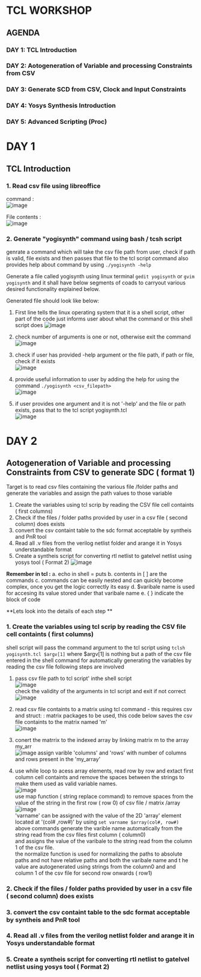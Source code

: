 # TCL WORKSHOP

## AGENDA
### DAY 1: TCL Introduction         
### DAY 2: Aotogeneration of Variable and processing Constraints from CSV    
### DAY 3: Generate SCD from CSV, Clock and Input Constraints
### DAY 4: Yosys Synthesis Introduction 
### DAY 5: Advanced Scripting (Proc)

# DAY 1
## TCL Introduction 
### 1. Read csv file using libreoffice 
command : </br> 
![image](https://github.com/user-attachments/assets/46ad534a-77f5-4d17-9ec2-abf3cce1b354)

File contents :</br>
![image](https://github.com/user-attachments/assets/e5af5fc0-d61c-4416-b1bd-86c54cdb302d)

### 2. Generate "yogisynth" command using bash / tcsh script 
genrate a command which will take the csv file path from user, check if path is valid, file exists and then passes that file to the tcl script command also provides help  about command by using `./yogisynth -help`
</br>

Generate a file called yogisynth using linux terminal  `gedit yogisynth` or `gvim yogisynth` and it shall have below segments of coads to  carryout various desired functionality explained below.

Generated file should look like below: <br>
1. First line tells the linux operating system that it is a shell script, other part of the code just informs user about what the command or this shell script does
   ![image](https://github.com/user-attachments/assets/27a401de-0740-4d38-9c09-841eb7f29cac)

2. check number of arguments is one or not, otherwise exit the command </br>
   ![image](https://github.com/user-attachments/assets/6feaf19d-4916-48de-aff9-c63acf63f4e1)

3. check if user has provided -help argument or the file path, if path or file, check if it exists </br>
   ![image](https://github.com/user-attachments/assets/9abc91d4-7d74-494c-98bf-06e84583aa26)

4. provide useful information to user by adding the help for using the command `./yogisynth <csv_filepath>` </br>
   ![image](https://github.com/user-attachments/assets/31aa6272-68fe-4efd-a6ce-600136d9e514)

5. if user provides one argument and it is not '-help' and the file  or path exists, pass that to the tcl script yogisynth.tcl </br>
   ![image](https://github.com/user-attachments/assets/d99692a2-b8f2-424b-87a4-36fb90e1b374)

# DAY 2
## Aotogeneration of Variable and processing Constraints from CSV to generate SDC ( format 1)
Target is to read csv files containing the various file /folder paths and generate the variables and assign the path values to those variable
 1. Create the variables using tcl scrip by reading the CSV file cell containts ( first columns)
 2. Check if the files / folder paths provided by user in a csv file ( second column)  does exists 
 3. convert the csv containt table to the sdc format acceptable by syntheis and PnR tool
 4. Read all .v files from the verilog netlist folder and arange it in Yosys understandable format
 5. Create a syntheis script for converting rtl netlist to gatelvel netlist using yosys tool ( Format 2)
   ![image](https://github.com/user-attachments/assets/1742a785-77c7-44e0-8bed-86b010dc86a4)

   **Remember in tcl :**
   a. echo in shell  = puts
   b. contents in [ ] are the commands
   c. commands can be easily nested and can quickly become complex, once you get the logic correctly its easy
   d. $varibale name is used for accesing its value stored under that varibale name
   e. { } indicate the block of code

**Lets look into the details of each step **
### 1. Create the variables using tcl scrip by reading the CSV file cell containts ( first columns)
 shell script will pass the command argument to the tcl script using `tclsh yogisynth.tcl $argv[1]` where $argv[1] is nothing but a path of the csv file entered in the shell command
 for automatically generating the variables by reading the csv file following steps are involved
 1. pass csv file path to tcl script' inthe shell script </br>
    ![image](https://github.com/user-attachments/assets/5ddfd9a8-7ec8-4a54-8c9a-29cdd13dfa92)
    </br>check the validity of the arguments in tcl script and exit if not correct
    ![image](https://github.com/user-attachments/assets/32f1320d-68e9-44c7-b027-52c28f61bd47)
    
 2. read csv file containts to a matrix using tcl command - this requires csv and struct: : matrix packages to be used, this code below saves the csv file containts to the matrix named 'm'</br>
   ![image](https://github.com/user-attachments/assets/e9274664-d673-4233-b325-c73d77008e06)

 3. conert the matrrix to the indexed array by linking matrix m to the array my_arr</br>
    ![image](https://github.com/user-attachments/assets/910d8eda-21ca-43fa-8427-cfb2f3e899f1)
    assign varible 'columns' and 'rows' with number of columns and rows present in the 'my_array'
 
 4. use while loop to acess  array elements, read row by row and extact first column cell containts and remove the spaces between the strings to make them used as valid variable names. </br>
   ![image](https://github.com/user-attachments/assets/d84d01c0-6773-45a1-889d-2d51446aa32a)
    </br> use map function ( string replace command) to remove spaces from the value of the string in the first row ( row 0)  of csv file / matrix /array </br>
          ![image](https://github.com/user-attachments/assets/bb9c6bbb-e603-47a5-baac-58eb41bc84b7)
    </br>'varname' can be assigned with the value of the 2D 'array' element located at '(col# ,row#)' by using `set varname $array(col#, row#)`</br>
    above commands generate the varible name automatically from the string read from the csv files first column ( column0) </br> and assigns the value of the  varibale to the string read from the column 1 of the csv file.
   </br> the normalize function is used for normalizing the paths to absolute paths and not have relative paths and both the varibale name and t he  value are autogenerated using strings from the column0 and and column 1  of the csv file for second row onwards ( row1)
    

### 2. Check if the files / folder paths provided by user in a csv file ( second column)  does exists 
### 3. convert the csv containt table to the sdc format acceptable by syntheis and PnR tool
### 4. Read all .v files from the verilog netlist folder and arange it in Yosys understandable format
### 5. Create a syntheis script for converting rtl netlist to gatelvel netlist using yosys tool ( Format 2)






        
